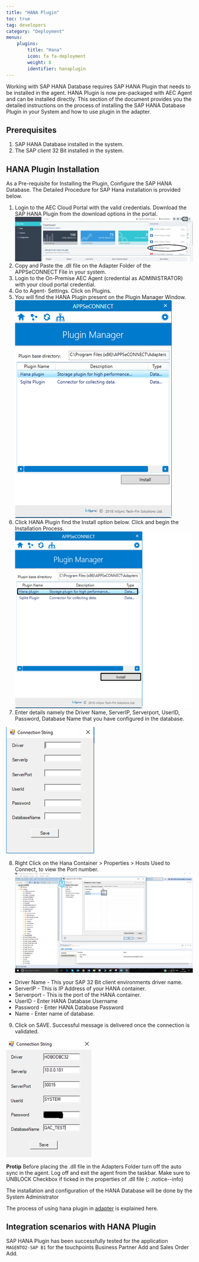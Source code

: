 ```yaml
---
title: "HANA Plugin"
toc: true
tag: developers
category: "Deployment"
menus: 
    plugins:
        title: "Hana"
        icon: fa fa-deployment
        weight: 8
        identifier: hanaplugin
---
```


Working with SAP HANA Database requires SAP HANA Plugin that needs to be installed in the agent. 
HANA Plugin is now pre-packaged with AEC Agent and can be installed directly. This section of the document provides you the detailed instructions on the process of installing the SAP HANA Database Plugin in your System 
and how to use plugin in the adapter.

## Prerequisites
1.	SAP HANA Database installed in the system.
2.	The SAP client 32 Bit installed in the system.

## HANA Plugin Installation

As a Pre-requisite for Installing the Plugin, Configure the SAP HANA Database. The Detailed Procedure for SAP Hana installation is provided below.

1.	Login to the AEC Cloud Portal with the valid credentials. Download the SAP HANA Plugin from the download options in the portal.
![Downloading-HanaPlugin](/staticfiles/deployment/media/TransactionalStores/Downloading-HanaPlugin.png)
2.	Copy and Paste the .dll file on the Adapter Folder of the APPSeCONNECT File in your system. 
3.	Login to the On-Premise AEC Agent (credential as ADMINISTRATOR) with your cloud portal credential.
4.	Go to Agent- Settings. Click on Plugins.
5.	You will find the HANA Plugin present on the Plugin Manager Window.
![HanaPlugin-Manager](/staticfiles/deployment/media/TransactionalStores/HanaPlugin-Manager.png)
6.	Click HANA Plugin find the Install option below. Click and begin the Installation Process.
![HanaPlugin-Installation](/staticfiles/deployment/media/TransactionalStores/HanaPlugin-Installation.png)
7.	Enter details namely the  Driver Name, ServerIP, Serverport, UserID, Password, Database Name that you have 
configured in the database.  

![HanaPlugin-ConnectionString](/staticfiles/deployment/media/TransactionalStores/HanaPlugin-ConnectionString.png)

8. Right Click on the Hana Container > Properties > Hosts Used to Connect, to view the Port number.
![HanaContainer-Port](/staticfiles/deployment/media/TransactionalStores/HanaContainer-Port.png)

* Driver Name - This your SAP 32 Bit client environments driver name. 
* ServerIP - This is IP Address of your HANA container.
* Serverport - This is the port of the HANA container. 
* UserID -  Enter HANA Database Username
* Password -  Enter HANA Database Password
* Name - Enter name of database.

9. Click on SAVE. Successful message is delivered once the connection is validated.  

![HanaPlugin-ConnectionStringDetails](/staticfiles/deployment/media/TransactionalStores/HanaPlugin-ConnectionStringDetails.png)

**Protip** Before placing the .dll file in the Adapters Folder turn off the auto sync in the agent. Log off and exit the agent from the taskbar. Make sure to UNBLOCK Checkbox if ticked in the properties of .dll file
{: .notice--info}


The installation and configuration of the HANA Database will be done by the System Administrator 

The process of using hana plugin in [adapter](/sdk/overview-adapters/) is explained here.

## Integration scenarios with HANA Plugin

SAP HANA Plugin has been successfully tested for the application `MAGENTO2-SAP B1` for the touchpoints 
Business Partner Add and Sales Order Add.